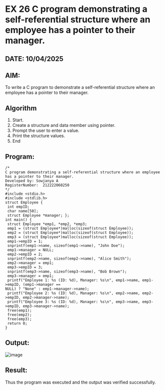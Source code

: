 # EX 26 C program demonstrating a self-referential structure where an employee has a pointer to their manager.
## DATE: 10/04/2025
## AIM:
To write a C program to demonstrate a self-referential structure where an employee has a pointer to their manager.

## Algorithm
1. Start.
2. Create a structure and data member using pointer.
3. Prompt the user to enter a value.
4. Print the structure values.
5. End  

## Program:
```
/*
C program demonstrating a self-referential structure where an employee has a pointer to their manager.
Developed by: Sowjanya A
RegisterNumber:  212222060250
*/
#include <stdio.h>
#include <stdlib.h>
struct Employee {
 int empID;
 char name[50];
 struct Employee *manager; };
int main() {
 struct Employee *emp1, *emp2, *emp3;
 emp1 = (struct Employee*)malloc(sizeof(struct Employee));
 emp2 = (struct Employee*)malloc(sizeof(struct Employee));
 emp3 = (struct Employee*)malloc(sizeof(struct Employee));
 emp1->empID = 1;
 snprintf(emp1->name, sizeof(emp1->name), "John Doe");
 emp1->manager = NULL; 
 emp2->empID = 2;
 snprintf(emp2->name, sizeof(emp2->name), "Alice Smith");
 emp2->manager = emp1; 
 emp3->empID = 3;
 snprintf(emp3->name, sizeof(emp3->name), "Bob Brown");
 emp3->manager = emp1; 
 printf("Employee 1: %s (ID: %d), Manager: %s\n", emp1->name, emp1->empID, (emp1->manager == 
NULL) ? "None" : emp1->manager->name);
 printf("Employee 2: %s (ID: %d), Manager: %s\n", emp2->name, emp2->empID, emp2->manager->name);
 printf("Employee 3: %s (ID: %d), Manager: %s\n", emp3->name, emp3->empID, emp3->manager->name);
 free(emp1);
 free(emp2);
 free(emp3);
 return 0;
}

```

## Output:

![image](https://github.com/user-attachments/assets/ebf6b04a-a2a3-475e-b836-264a97223610)

## Result:
Thus the program was executed and the output was verified successfully.
